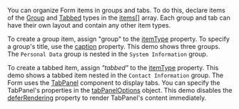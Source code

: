 You can organize Form items in groups and tabs. To do this, declare items of the [Group](/Documentation/ApiReference/UI_Components/dxForm/Item_Types/GroupItem/) and [Tabbed](/Documentation/ApiReference/UI_Components/dxForm/Item_Types/TabbedItem/) types in the [items[]](/Documentation/ApiReference/UI_Components/dxForm/Configuration/#items) array. Each group and tab can have their own layout and contain any other item types.

To create a group item, assign "group" to the [itemType](/Documentation/ApiReference/UI_Components/dxForm/Item_Types/GroupItem/#itemType) property. To specify a group's title, use the [caption](/Documentation/ApiReference/UI_Components/dxForm/Item_Types/GroupItem/#caption) property. This demo shows three groups. The `Personal Data` group is nested in the `System Information` group.  

To create a tabbed item, assign *"tabbed"* to the [itemType](/Documentation/ApiReference/UI_Components/dxForm/Item_Types/TabbedItem/#itemType) property. This demo shows a tabbed item nested in the `Contact Information` group. The Form uses the [TabPanel](/Documentation/ApiReference/UI_Components/dxTabPanel/) component to display tabs. You can specify the TabPanel's properties in the [tabPanelOptions](/Documentation/ApiReference/UI_Components/dxForm/Item_Types/TabbedItem/#tabPanelOptions) object. This demo disables the [deferRendering](/Documentation/ApiReference/UI_Components/dxTabPanel/Configuration/#deferRendering) property to render TabPanel's content immediately.
